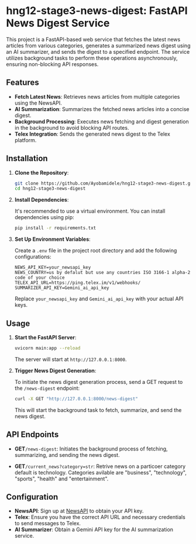 # hng12-stage3-news-digest: FastAPI News Digest Service

This project is a FastAPI-based web service that fetches the latest news articles from various categories, generates a summarized news digest using an AI summarizer, and sends the digest to a specified endpoint. The service utilizes background tasks to perform these operations asynchronously, ensuring non-blocking API responses.

## Features

- **Fetch Latest News**: Retrieves news articles from multiple categories using the NewsAPI.
- **AI Summarization**: Summarizes the fetched news articles into a concise digest.
- **Background Processing**: Executes news fetching and digest generation in the background to avoid blocking API routes.
- **Telex Integration**: Sends the generated news digest to the Telex platform.

## Installation

1. **Clone the Repository**:

   ```bash
   git clone https://github.com/Ayobamidele/hng12-stage3-news-digest.git
   cd hng12-stage3-news-digest
   ```

2. **Install Dependencies**:

   It's recommended to use a virtual environment. You can install dependencies using pip:

   ```bash
   pip install -r requirements.txt
   ```

3. **Set Up Environment Variables**:

   Create a `.env` file in the project root directory and add the following configurations:

   ```env
   NEWS_API_KEY=your_newsapi_key
   NEWS_COUNTRY=us by defalut but use any countries ISO 3166-1 alpha-2 code of your choice
   TELEX_API_URL=https://ping.telex.im/v1/webhooks/
   SUMMARIZER_API_KEY=Gemini_ai_api_key
   ```

   Replace `your_newsapi_key` and `Gemini_ai_api_key` with your actual API keys.

## Usage

1. **Start the FastAPI Server**:

   ```bash
   uvicorn main:app --reload
   ```

   The server will start at `http://127.0.0.1:8000`.

2. **Trigger News Digest Generation**:

   To initiate the news digest generation process, send a GET request to the `/news-digest` endpoint:

   ```bash
   curl -X GET "http://127.0.0.1:8000/news-digest"
   ```

   This will start the background task to fetch, summarize, and send the news digest.

## API Endpoints

- **GET**`/news-digest`: Initiates the background process of fetching, summarizing, and sending the news digest.

- **GET**`/current_news?category=str`: Retrive news on a particoer category default is technology. Categories avilable are "business", "technology", "sports", "health" and "entertainment".

## Configuration

- **NewsAPI**: Sign up at [NewsAPI](https://newsapi.org/) to obtain your API key.
- **Telex**: Ensure you have the correct API URL and necessary credentials to send messages to Telex.
- **AI Summarizer**: Obtain a Gemini API key for the AI summarization service.
